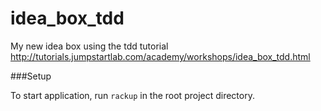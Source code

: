 idea_box_tdd
============

My new idea box using the tdd tutorial http://tutorials.jumpstartlab.com/academy/workshops/idea_box_tdd.html

###Setup

To start application, run `rackup` in the root project directory.
